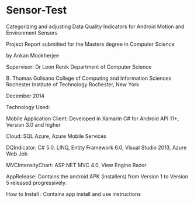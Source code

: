 Sensor-Test
===========

Categorizing and adjusting Data Quality Indicators for Android Motion and Environment Sensors

Project Report submitted for the Masters degree in Computer Science 

by 
Ankan Mookherjee
 
 
 
Supervisor: Dr Leon Renik 
Department of Computer Science 

B. Thomas Golisano College of Computing and Information Sciences Rochester Institute of Technology Rochester, New York
    

December 2014   

Technology Used:

Mobile Application Client: Developed in Xamarin C# for Android API 11+, Version 3.0 and higher

Cloud: SQL Azure, Azure Mobile Services

DQIndicator: C# 5.0. LINQ, Entity Framework 6.0, Visual Studio 2013, Azure Web Job

MVCIntensityChart: ASP.NET MVC 4.0, View Engine Razor

AppRelease: Contains the android APK (installers) from Version 1 to Version 5 released progressively.

How to Install : Contains app install and use instructions
